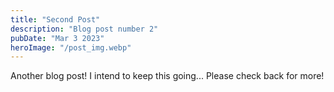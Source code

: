 ```yaml
---
title: "Second Post"
description: "Blog post number 2"
pubDate: "Mar 3 2023"
heroImage: "/post_img.webp"
---
```


Another blog post! I intend to keep this going... Please check back for more!